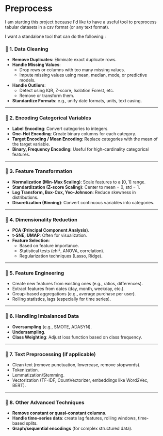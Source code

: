 # Preprocess 

I am starting this project because I'd like to have a useful tool to preprocess tabular datasets in a csv format (or any text format). 

I want a standalone tool that can do the following : 

### 🔹 1. **Data Cleaning**
- **Remove Duplicates**: Eliminate exact duplicate rows.
- **Handle Missing Values**:
  - Drop rows or columns with too many missing values.
  - Impute missing values using mean, median, mode, or predictive models.
- **Handle Outliers**:
  - Detect using IQR, Z-score, Isolation Forest, etc.
  - Remove or transform them.
- **Standardize Formats**: e.g., unify date formats, units, text casing.

---

### 🔹 2. **Encoding Categorical Variables**
- **Label Encoding**: Convert categories to integers.
- **One-Hot Encoding**: Create binary columns for each category.
- **Target Encoding / Mean Encoding**: Replace categories with the mean of the target variable.
- **Binary, Frequency Encoding**: Useful for high-cardinality categorical features.

---

### 🔹 3. **Feature Transformation**
- **Normalization (Min-Max Scaling)**: Scale features to a [0, 1] range.
- **Standardization (Z-score Scaling)**: Center to mean = 0, std = 1.
- **Log Transform, Box-Cox, Yeo-Johnson**: Reduce skewness in distributions.
- **Discretization (Binning)**: Convert continuous variables into categories.

---

### 🔹 4. **Dimensionality Reduction**
- **PCA (Principal Component Analysis)**.
- **t-SNE, UMAP**: Often for visualization.
- **Feature Selection**:
  - Based on feature importance.
  - Statistical tests (chi², ANOVA, correlation).
  - Regularization techniques (Lasso, Ridge).

---

### 🔹 5. **Feature Engineering**
- Create new features from existing ones (e.g., ratios, differences).
- Extract features from dates (day, month, weekday, etc.).
- Group-based aggregations (e.g., average purchase per user).
- Rolling statistics, lags (especially for time series).

---

### 🔹 6. **Handling Imbalanced Data**
- **Oversampling** (e.g., SMOTE, ADASYN).
- **Undersampling**.
- **Class Weighting**: Adjust loss function based on class frequency.

---

### 🔹 7. **Text Preprocessing (if applicable)**
- Clean text (remove punctuation, lowercase, remove stopwords).
- Tokenization.
- Lemmatization/Stemming.
- Vectorization (TF-IDF, CountVectorizer, embeddings like Word2Vec, BERT).

---

### 🔹 8. **Other Advanced Techniques**
- **Remove constant or quasi-constant columns**.
- **Handle time-series data**: create lag features, rolling windows, time-based splits.
- **Graph/sequential encodings** (for complex structured data).
